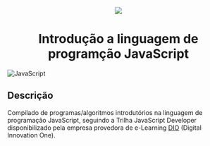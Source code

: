 <p align="center">
  <img src="https://raw.githubusercontent.com/abrahamcalf/programming-languages-logos/master/src/javascript/javascript_256x256.png">
  <h1 align="center">Introdução a linguagem de programção JavaScript</h1>
</p>

![JavaScript](https://img.shields.io/badge/javascript-%23323330.svg?style=for-the-badge&logo=javascript&logoColor=%23F7DF1E)

## Descrição

Compilado de programas/algoritmos introdutórios na linguagem de programação JavaScript, seguindo a Trilha JavaScript Developer disponibilizado pela empresa provedora de e-Learning [DIO](https://web.dio.me/home) (Digital Innovation One).
